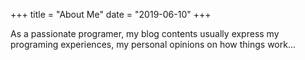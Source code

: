 +++
title = "About Me"
date = "2019-06-10"
+++

As a passionate programer, my blog contents usually express my programing experiences, my personal opinions on how things work...
